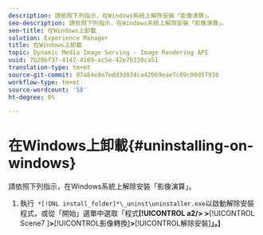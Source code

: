 ```yaml
---
description: 請依照下列指示，在Windows系統上解除安裝「影像演算」。
seo-description: 請依照下列指示，在Windows系統上解除安裝「影像演算」。
seo-title: 在Windows上卸載
solution: Experience Manager
title: 在Windows上卸載
topic: Dynamic Media Image Serving - Image Rendering API
uuid: 7b20bf37-4147-4169-ac5e-42e7b330ca51
translation-type: tm+mt
source-git-commit: 97a84e8e7edd3d834ca42069eae7c09c00d57938
workflow-type: tm+mt
source-wordcount: '58'
ht-degree: 0%

---
```



# 在Windows上卸載{#uninstalling-on-windows}

請依照下列指示，在Windows系統上解除安裝「影像演算」。

1. 執行` *[!DNL install_folder]*\_uninst\uninstaller.exe`以啟動解除安裝程式，或從「開始」選單中選取「程式&#x200B;**[!UICONTROL a2/> >**[!UICONTROL  Scene7 ]**>**[!UICONTROL &#x200B;影像轉換&#x200B;]**>**[!UICONTROL &#x200B;解除安裝&#x200B;]**」。]**
